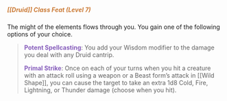 ##### *<span style="color:rgb(203, 123, 55)">[[Druid]] Class Feat (Level 7)</span>*

The might of the elements flows through you. You gain one of the following options of your choice.

> **<span style="color:rgb(134, 93, 187)">Potent Spellcasting</span>**: You add your Wisdom modifier to the damage you deal with any Druid cantrip.
> 
> **<span style="color:rgb(134, 93, 187)">Primal Strike</span>**: Once on each of your turns when you hit a creature with an attack roll using a weapon or a Beast form’s attack in [[Wild Shape]], you can cause the target to take an extra 1d8 Cold, Fire, Lightning, or Thunder damage (choose when you hit).